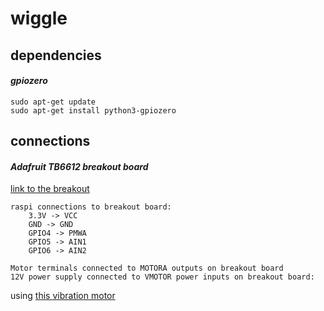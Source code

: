 # wiggle

## dependencies
#### *gpiozero*
```
sudo apt-get update
sudo apt-get install python3-gpiozero
```

## connections
#### *Adafruit TB6612 breakout board*
[link to the breakout](https://learn.adafruit.com/adafruit-tb6612-h-bridge-dc-stepper-motor-driver-breakout/overview)
```
raspi connections to breakout board:
    3.3V -> VCC
    GND -> GND
    GPIO4 -> PMWA
    GPIO5 -> AIN1
    GPIO6 -> AIN2

Motor terminals connected to MOTORA outputs on breakout board
12V power supply connected to VMOTOR power inputs on breakout board:
```

using [this vibration motor](https://www.amazon.com/gp/product/B00AKWRZPQ/ref=oh_aui_detailpage_o05_s00?ie=UTF8&psc=1)
